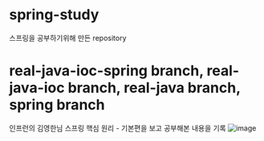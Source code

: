 # spring-study

스프링을 공부하기위해 만든 repository

# real-java-ioc-spring branch, real-java-ioc branch, real-java branch, spring branch
인프런의 김영한님 스프링 핵심 원리 - 기본편을 보고 공부해본 내용을 기록
![image](https://user-images.githubusercontent.com/52308702/126782711-a73495c6-cafc-407b-897b-1369c5d07bb0.png)
